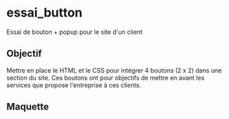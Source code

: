 # essai_button
Essai de bouton + popup pour le site d'un client
## Objectif
Mettre en place le HTML et le CSS pour intégrer 4 boutons (2 x 2) dans une section du site. Ces boutons ont pour objectifs de mettre en avant les services que propose l'entreprise à ces clients.
## Maquette

